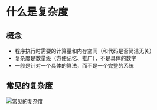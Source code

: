 # 什么是复杂度

## 概念
- 程序执行时需要的计算量和内存空间（和代码是否简洁无关）
- 复杂度是数量级（方便记忆、推广），不是具体的数字
- 一般是针对一个具体的算法，而不是一个完整的系统

## 常见的复杂度
![常见的复杂度](/assets/what-is-complexity/common-complexity.png)
